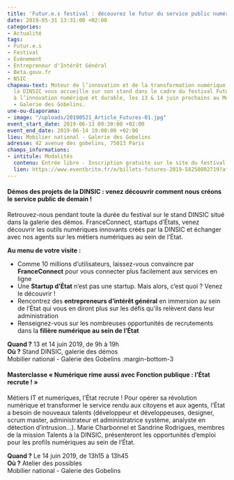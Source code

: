 ```yaml
---
title: 'Futur.e.s festival : découvrez le futur du service public numérique !'
date: 2019-05-31 13:31:00 +02:00
categories:
- Actualité
tags:
- Futur.e.s
- Festival
- Évènement
- Entrepreneur d'Intérêt Général
- Beta.gouv.fr
- NSIC
chapeau-text: Moteur de l’innovation et de la transformation numérique de l’État,
  la DINSIC vous accueille sur son stand dans le cadre du festival Futur.e.s, dédié
  à l’innovation numérique et durable, les 13 & 14 juin prochains au Mobilier national
  - Galerie des Gobelins.
une-ou-diaporama:
- image: "/uploads/20190521_Article_Futures-01.jpg"
event_start_date: 2019-06-13 09:30:00 +02:00
event_end_date: 2019-06-14 19:00:00 +02:00
lieu: Mobilier national - Galerie des Gobelins
adresse: 42 avenue des gobelins, 75013 Paris
champs_informations:
- intitule: Modalités
  contenu: Entrée libre - Inscription gratuite sur le site du festival
  lien: https://www.eventbrite.fr/e/billets-futures-2019-58250802719?aff=ebdssbdestsearch
---
```


#### Démos des projets de la DINSIC : venez découvrir comment nous créons le service public de demain !
Retrouvez-nous pendant toute la durée du festival sur le stand DINSIC  situé dans la galerie des démos. FranceConnect, startups d’États, venez découvrir les outils numériques innovants créés par la DINSIC et échanger avec nos agents sur les métiers numériques au sein de l’État.  

**Au menu de votre visite :** 
* Comme 10 millions d’utilisateurs, laissez-vous convaincre par **FranceConnect** pour vous connecter plus facilement aux services en ligne
* Une **Startup d’État** n’est pas une startup. Mais alors, c’est quoi ? Venez le découvrir !
* Rencontrez des **entrepreneurs d’intérêt général** en immersion au sein de l’État qui vous en diront plus sur les défis qu’ils relèvent dans leur administration
* Renseignez-vous sur les nombreuses opportunités de recrutements dans la **filière numérique au sein de l’État**

**Quand ?** 13 et 14 juin 2019, de 9h à 19h
<br>**Où ?** Stand DINSIC, galerie des démos 
<br>Mobilier national - Galerie des Gobelins
.margin-bottom-3



#### Masterclasse « Numérique rime aussi avec Fonction publique : l’État recrute ! »
Métiers IT et numériques, l’État recrute ! Pour opérer sa révolution numérique et transformer le service rendu aux citoyens et aux agents, l’État a besoin de nouveaux talents (développeur et développeuses, designer, scrum master, administrateur et administratrice système, analyste en détection d’intrusion…). Marie Charbonnel et Sandrine Rodrigues, membres de la mission Talents à la DINSIC, présenteront les opportunités d’emploi pour les profils numériques au sein de l’État. 


**Quand ?** Le 14 juin 2019, de 13h15 à 13h45
<br>**Où ?** Atelier des possibles
<br>Mobilier national - Galerie des Gobelins

